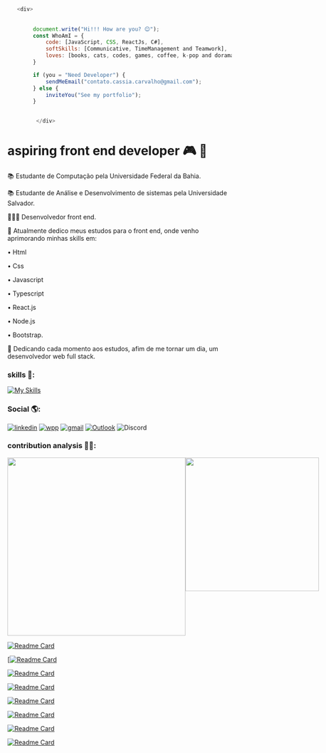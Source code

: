 ```javascript


   <div>
        
        
        document.write("Hi!!! How are you? 😊");
        const WhoAmI = {
            code: [JavaScript, CSS, ReactJs, C#],
            softSkills: [Communicative, TimeManagement and Teamwork],
            loves: [books, cats, codes, games, coffee, k-pop and doramas]
        }

        if (you = "Need Developer") {
            sendMeEmail("contato.cassia.carvalho@gmail.com");
        } else {
            inviteYou("See my portfolio");
        }

    
         </div>
```


# aspiring front end developer 🎮 🚀 
📚  Estudante de Computação pela Universidade Federal da Bahia.


📚  Estudante de Análise e Desenvolvimento de sistemas pela Universidade Salvador.


👨🏽‍💻  Desenvolvedor front end.


🔭  Atualmente dedico meus estudos para o front end, onde venho aprimorando minhas 
    skills em:

•  Html

•  Css

•  Javascript

•  Typescript

•  React.js

•  Node.js 

•  Bootstrap.

🎯  Dedicando cada momento aos estudos, afim de me tornar um dia, um desenvolvedor web full stack.

### skills 🧩:
[![My Skills](https://skillicons.dev/icons?i=js,html,css,react,express,bootstrap,vue,webpack,python,nodejs,jest,linux,netlify,postman)](https://skillicons.dev)




###     Social 🌎:
[![linkedin](https://img.shields.io/badge/LinkedIn-0077B5?style=for-the-badge&logo=linkedin&logoColor=white)](https://www.linkedin.com/in/caique-menezes-491930214/)
[![wpp](https://img.shields.io/badge/WhatsApp-25D366?style=for-the-badge&logo=whatsapp&logoColor=white)](https://wa.me/5571988372142)
[![gmail](https://img.shields.io/badge/Gmail-D14836?style=for-the-badge&logo=gmail&logoColor=white)](mailto:caiqueznk@gmail.com)
[![Outlook](https://img.shields.io/badge/Microsoft_Outlook-0078D4?style=for-the-badge&logo=microsoft-outlook&logoColor=white)](mailto:caiquemenezes1@outlook.com)
![Discord](https://img.shields.io/badge/Discord-%235865F2.svg?style=for-the-badge&logo=discord&logoColor=white)

### contribution analysis 👨‍💻:
<div style="display:flex; justify-content: space-between;">
    <img src="https://github-readme-stats.vercel.app/api?username=caiquedevjs&show_icons=true&theme=tokyonight" width="400px" />
    <img src="https://github-readme-stats.vercel.app/api/top-langs/?username=caiquedevjs&layout=compact&theme=tokyonight" width="300px" />
</div>


 [![Readme Card](https://github-readme-stats.vercel.app/api/pin/?username=caiquedevjs&theme=tokyonight&repo=API-Rest-Livros
        )](https://github.com/caiquedevjs/API-Rest-Livros.git)  
        
[[![Readme Card](https://github-readme-stats.vercel.app/api/pin/?username=caiquedevjs&theme=tokyonight&repo=javascript-basic-studies
        )](https://github.com/caiquedevjs/javascript-basic-studies.git)
        
 [![Readme Card](https://github-readme-stats.vercel.app/api/pin/?username=caiquedevjs&theme=tokyonight&repo=Form-validation
        )](https://github.com/caiquedevjs/Form-validation.git)
        
 [![Readme Card](https://github-readme-stats.vercel.app/api/pin/?username=caiquedevjs&theme=tokyonight&repo=Python-exercise-files
        )](https://github.com/caiquedevjs/Python-exercise-files.git)
        
 [![Readme Card](https://github-readme-stats.vercel.app/api/pin/?username=caiquedevjs&theme=tokyonight&repo=display-time-motivational
        )](https://github.com/caiquedevjs/display-time-motivational.git)
          
  [![Readme Card](https://github-readme-stats.vercel.app/api/pin/?username=caiquedevjs&theme=tokyonight&repo=Dark-Ligth-Theme-Form
        )](https://github.com/caiquedevjs/Dark-Ligth-Theme-Form.git)
        
 [![Readme Card](https://github-readme-stats.vercel.app/api/pin/?username=caiquedevjs&theme=tokyonight&repo=sistema-cadastros-usuarios-eventos
        )](https://github.com/caiquedevjs/sistema-cadastros-usuarios-eventos.git)
        
  [![Readme Card](https://github-readme-stats.vercel.app/api/pin/?username=caiquedevjs&theme=tokyonight&repo=sistema-simula-o-fila-pacientes-prioridades
        )](https://github.com/caiquedevjs/sistema-simula-o-fila-pacientes-prioridades.git)






